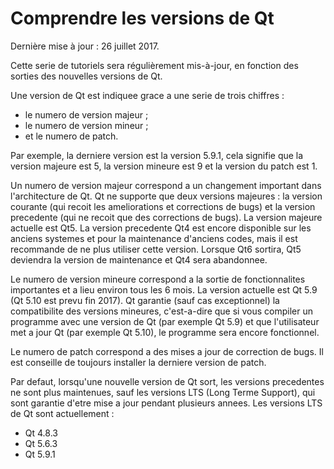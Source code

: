 # Comprendre les versions de Qt

Dernière mise à jour : 26 juillet 2017.

Cette serie de tutoriels sera régulièrement mis-à-jour, en fonction des sorties des nouvelles versions de Qt.

Une version de Qt est indiquee grace a une serie de trois chiffres :

- le numero de version majeur ;
- le numero de version mineur ;
- et le numero de patch.

Par exemple, la derniere version est la version 5.9.1, cela signifie que la version majeure est 5, 
la version mineure est 9 et la version du patch est 1.

Un numero de version majeur correspond a un changement important dans l'architecture de Qt.
Qt ne supporte que deux versions majeures : la version courante (qui recoit les 
ameliorations et corrections de bugs) et la version precedente (qui ne recoit que des corrections de bugs).
La version majeure actuelle est Qt5. La version precedente Qt4 est encore disponible sur les
anciens systemes et pour la maintenance d'anciens codes, mais il est recommande de ne plus utiliser
cette version. Lorsque Qt6 sortira, Qt5 deviendra la version de maintenance et Qt4 sera abandonnee.

Le numero de version mineure correspond a la sortie de fonctionnalites importantes et a lieu environ
tous les 6 mois. La version actuelle est Qt 5.9 (Qt 5.10 est prevu fin 2017). Qt garantie (sauf cas 
exceptionnel) la compatibilite des versions mineures, c'est-a-dire que si vous compiler un programme
avec une version de Qt (par exemple Qt 5.9) et que l'utilisateur met a jour Qt (par exemple Qt 5.10), 
le programme sera encore fonctionnel.

Le numero de patch correspond a des mises a jour de correction de bugs. Il est conseille de toujours
installer la derniere version de patch.

Par defaut, lorsqu'une nouvelle version de Qt sort, les versions precedentes ne sont plus maintenues, 
sauf les versions LTS (Long Terme Support), qui sont garantie d'etre mise a jour pendant plusieurs annees. 
Les versions LTS de Qt sont actuellement :

- Qt 4.8.3
- Qt 5.6.3
- Qt 5.9.1
